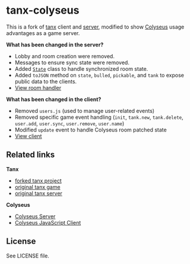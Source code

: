 # tanx-colyseus

This is a fork of [tanx](http://playcanv.as/p/aP0oxhUr) client and
[server](https://github.com/Maksims/tanx), modified to show
[Colyseus](https://github.com/gamestdio/colyseus) usage advantages as a game
server.

**What has been changed in the server?**

- Lobby and room creation were removed.
- Messages to ensure sync state were removed.
- Added [`State`](modules/state.js) class to handle synchronized room state.
- Added `toJSON` method on `state`, `bulled`, `pickable`, and `tank` to expose
  public data to the clients.
- [View room handler](rooms/battle_room.js)

**What has been changed in the client?**

- Removed `users.js` (used to manage user-related events)
- Removed specific game event handling (`init`, `tank.new`, `tank.delete`, `user.add`, `user.sync`, `user.remove`, `user.name`)
- Modified `update` event to handle Colyseus room patched state
- [View client](frontend/client.js#L44-L94)

## Related links

**Tanx**

- [forked tanx project](https://playcanvas.com/project/367035/overview/tanxcolyseus)
- [original tanx game](http://playcanv.as/p/aP0oxhUr)
- [original tanx server](https://github.com/Maksims/tanx)

**Colyseus**

- [Colyseus Server](https://github.com/gamestdio/colyseus)
- [Colyseus JavaScript Client](https://github.com/gamestdio/colyseus.js)

## License

See LICENSE file.
